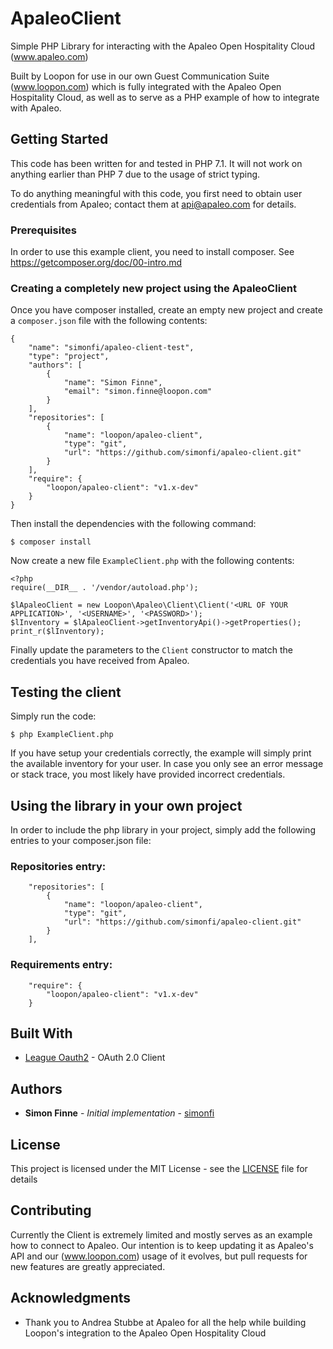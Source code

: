 # ApaleoClient

Simple PHP Library for interacting with the Apaleo Open Hospitality Cloud (www.apaleo.com)

Built by Loopon for use in our own Guest Communication Suite (www.loopon.com) which is fully integrated with the Apaleo Open Hospitality Cloud, as well as to serve as a PHP example of how to integrate with Apaleo.

## Getting Started

This code has been written for and tested in PHP 7.1. It will not work on anything earlier than PHP 7 due to the usage of strict typing.

To do anything meaningful with this code, you first need to obtain user credentials from Apaleo; contact them at api@apaleo.com for details.

### Prerequisites

In order to use this example client, you need to install composer. See https://getcomposer.org/doc/00-intro.md

### Creating a completely new project using the ApaleoClient

Once you have composer installed, create an empty new project and create a `composer.json` file with the following contents:

```
{
    "name": "simonfi/apaleo-client-test",
    "type": "project",
    "authors": [
        {
            "name": "Simon Finne",
            "email": "simon.finne@loopon.com"
        }
    ],
    "repositories": [
        {
            "name": "loopon/apaleo-client",
            "type": "git",
            "url": "https://github.com/simonfi/apaleo-client.git"
        }
    ],
    "require": {
        "loopon/apaleo-client": "v1.x-dev"
    }
}
```

Then install the dependencies with the following command:

```
$ composer install
```

Now create a new file `ExampleClient.php` with the following contents:

```
<?php
require(__DIR__ . '/vendor/autoload.php');

$lApaleoClient = new Loopon\Apaleo\Client\Client('<URL OF YOUR APPLICATION>', '<USERNAME>', '<PASSWORD>');
$lInventory = $lApaleoClient->getInventoryApi()->getProperties();
print_r($lInventory);
```

Finally update the parameters to the `Client` constructor to match the credentials you have received from Apaleo.

## Testing the client

Simply run the code:

```
$ php ExampleClient.php
```

If you have setup your credentials correctly, the example will simply print the available inventory for your user. In case you only see an error message or stack trace, you most likely have provided incorrect credentials. 

## Using the library in your own project

In order to include the php library in your project, simply add the following entries to your composer.json file:

### Repositories entry:
 
```
    "repositories": [
        {
            "name": "loopon/apaleo-client",
            "type": "git",
            "url": "https://github.com/simonfi/apaleo-client.git"
        }
    ],
```

### Requirements entry:

```
    "require": {
        "loopon/apaleo-client": "v1.x-dev"
    }
```

## Built With

* [League Oauth2](https://github.com/thephpleague/oauth2-client) - OAuth 2.0 Client


## Authors

* **Simon Finne** - *Initial implementation* - [simonfi](https://github.com/simonfi)


## License

This project is licensed under the MIT License - see the [LICENSE](LICENSE) file for details

## Contributing

Currently the Client is extremely limited and mostly serves as an example how to connect to Apaleo. Our intention is to keep updating it as Apaleo's API and our (www.loopon.com) usage of it evolves, but pull requests for new features are greatly appreciated.


## Acknowledgments

* Thank you to Andrea Stubbe at Apaleo for all the help while building Loopon's integration to the Apaleo Open Hospitality Cloud


